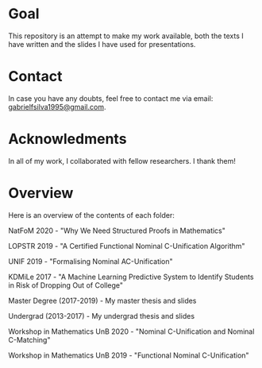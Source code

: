 # Goal
This repository is an attempt to make my work available, both the texts I have
written and the slides I have used for presentations. 

# Contact
In case you have any doubts, feel free to contact me via email:
gabrielfsilva1995@gmail.com.

# Acknowledments
In all of my work, I collaborated with fellow researchers. I thank them!

# Overview
Here is an overview of the contents of each folder: 

NatFoM 2020 - "Why We Need Structured Proofs in Mathematics"

LOPSTR 2019 - "A Certified Functional Nominal C-Unification Algorithm"

UNIF 2019 - "Formalising Nominal AC-Unification"

KDMiLe 2017 - "A Machine Learning Predictive System to Identify Students in Risk of
          Dropping Out of College" <br>

Master Degree (2017-2019) - My master thesis and slides

Undergrad (2013-2017) - My undergrad thesis and slides <br>

Workshop in Mathematics UnB 2020 - "Nominal C-Unification and Nominal C-Matching"

Workshop in Mathematics UnB 2019 - "Functional Nominal C-Unification"
